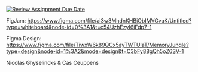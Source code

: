 [![Review Assignment Due Date](https://classroom.github.com/assets/deadline-readme-button-24ddc0f5d75046c5622901739e7c5dd533143b0c8e959d652212380cedb1ea36.svg)](https://classroom.github.com/a/Y748gS5A)

FigJam:
https://www.figma.com/file/ai3w3MhdnKHBiObIMVGvaK/Untitled?type=whiteboard&node-id=0%3A1&t=c54UzhEzyI6iFdp7-1

Figma Design:
https://www.figma.com/file/TiwxW6k89QCx5ayTWTUIaT/MemoryJungle?type=design&node-id=1%3A2&mode=design&t=C3bFy88gQh5oZ6SV-1

Nicolas Ghyselincks & Cas Ceuppens